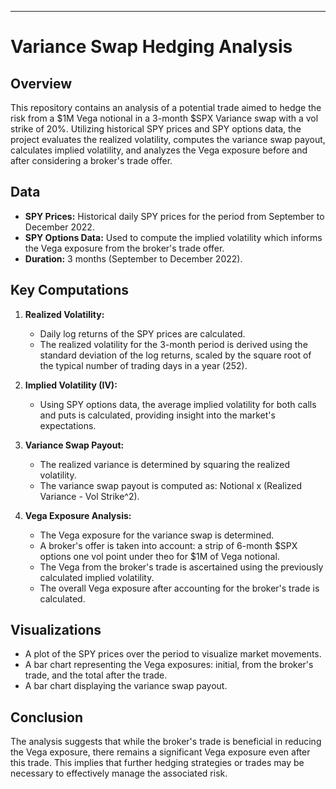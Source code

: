 ---

# Variance Swap Hedging Analysis

## Overview

This repository contains an analysis of a potential trade aimed to hedge the risk from a $1M Vega notional in a 3-month $SPX Variance swap with a vol strike of 20%. Utilizing historical SPY prices and SPY options data, the project evaluates the realized volatility, computes the variance swap payout, calculates implied volatility, and analyzes the Vega exposure before and after considering a broker's trade offer.

## Data

- **SPY Prices:** Historical daily SPY prices for the period from September to December 2022.
- **SPY Options Data:** Used to compute the implied volatility which informs the Vega exposure from the broker's trade offer.
- **Duration:** 3 months (September to December 2022).

## Key Computations

1. **Realized Volatility:**
   - Daily log returns of the SPY prices are calculated.
   - The realized volatility for the 3-month period is derived using the standard deviation of the log returns, scaled by the square root of the typical number of trading days in a year (252).

2. **Implied Volatility (IV):**
   - Using SPY options data, the average implied volatility for both calls and puts is calculated, providing insight into the market's expectations.

3. **Variance Swap Payout:**
   - The realized variance is determined by squaring the realized volatility.
   - The variance swap payout is computed as: Notional x (Realized Variance - Vol Strike^2).

4. **Vega Exposure Analysis:**
   - The Vega exposure for the variance swap is determined.
   - A broker's offer is taken into account: a strip of 6-month $SPX options one vol point under theo for $1M of Vega notional.
   - The Vega from the broker's trade is ascertained using the previously calculated implied volatility.
   - The overall Vega exposure after accounting for the broker's trade is calculated.

## Visualizations

- A plot of the SPY prices over the period to visualize market movements.
- A bar chart representing the Vega exposures: initial, from the broker's trade, and the total after the trade.
- A bar chart displaying the variance swap payout.

## Conclusion

The analysis suggests that while the broker's trade is beneficial in reducing the Vega exposure, there remains a significant Vega exposure even after this trade. This implies that further hedging strategies or trades may be necessary to effectively manage the associated risk.

